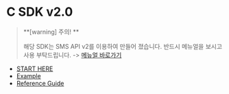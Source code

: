 # C SDK v2.0

> **[warning] 주의! **
>
> 해당 SDK는 SMS API v2를 이용하여 만들어 졌습니다. 반드시 메뉴얼을 보시고 사용 부탁드립니다. -> [메뉴얼 바로가기](https://www.coolsms.co.kr/index.php?mid=SMS_API_v2)

- [START HERE](c-cpp/start-here.md)
- [Example](c-cpp/example.md)
- [Reference Guide](https://www.coolsms.co.kr/opage/manual/c/index.html)